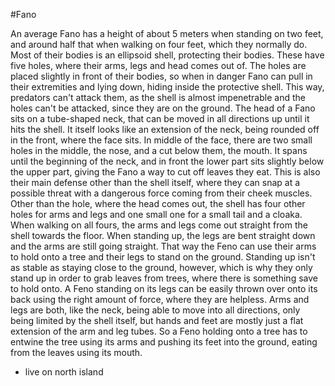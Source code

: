 #Fano

An average Fano has a height of about 5 meters when standing on two feet, and around half that when walking on four feet, which they normally do. 
Most of their bodies is an ellipsoid shell, protecting their bodies.
These have five holes, where their arms, legs and head comes out of.
The holes are placed slightly in front of their bodies, so when in danger Fano can pull in their extremities and lying down, hiding inside the protective shell.
This way, predators can't attack them, as the shell is almost impenetrable and the holes can't be attacked, since they are on the ground.
The head of a Fano sits on a tube-shaped neck, that can be moved in all directions up until it hits the shell. 
It itself looks like an extension of the neck, being rounded off in the front, where the face sits.
In middle of the face, there are two small holes in the middle, the nose, and a cut below them, the mouth. 
It spans until the beginning of the neck, and in front the lower part sits slightly below the upper part, giving the Fano a way to cut off leaves they eat.
This is also their main defense other than the shell itself, where they can snap at a possible threat with a dangerous force coming from their cheek muscles.
Other than the hole, where the head comes out, the shell has four other holes for arms and legs and one small one for a small tail and a cloaka.
When walking on all fours, the arms and legs come out straight from the shell towards the floor.
When standing up, the legs are bent straight down and the arms are still going straight.
That way the Feno can use their arms to hold onto a tree and their legs to stand on the ground. 
Standing up isn't as stable as staying close to the ground, however, which is why they only stand up in order to grab leaves from trees, where there is something save to hold onto.
A Feno standing on its legs can be easily thrown over onto its back using the right amount of force, where they are helpless.
Arms and legs are both, like the neck, being able to move into all directions, only being limited by the shell itself, but hands and feet are mostly just a flat extension of the arm and leg tubes. 
So a Feno holding onto a tree has to entwine the tree using its arms and pushing its feet into the ground, eating from the leaves using its mouth.

* live on north island

